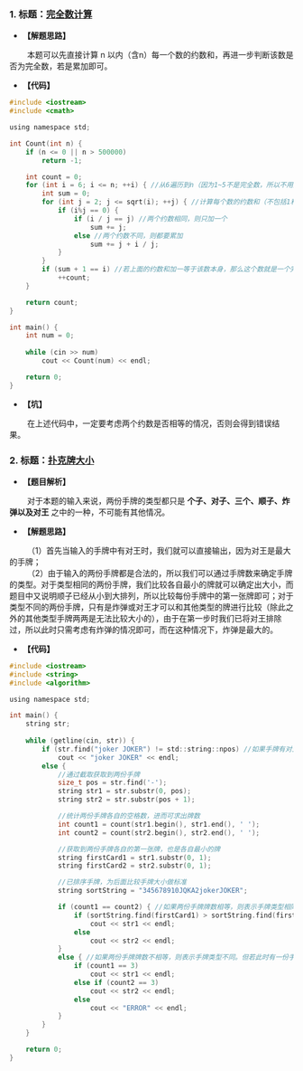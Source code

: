 ### 1. 标题：[完全数计算](https://www.nowcoder.com/practice/7299c12e6abb437c87ad3e712383ff84?tpId=37&&tqId=21279&rp=1&ru=/activity/oj&qru=/ta/huawei/question-ranking)
- **【解题思路】**<br>

&#160; &#160; &#160; &#160; 本题可以先直接计算 n 以内（含n）每一个数的约数和，再进一步判断该数是否为完全数，若是累加即可。<br>

- **【代码】**
```c ++
#include <iostream>
#include <cmath>

using namespace std;

int Count(int n) {
	if (n <= 0 || n > 500000)
		return -1;

	int count = 0;
	for (int i = 6; i <= n; ++i) { //从6遍历到n（因为1~5不是完全数，所以不用遍历）
		int sum = 0;
		for (int j = 2; j <= sqrt(i); ++j) { //计算每个数的约数和（不包括1和自身）
			if (i%j == 0) {
				if (i / j == j) //两个约数相同，则只加一个
					sum += j;
				else //两个约数不同，则都要累加
					sum += j + i / j;
			}
		}
		if (sum + 1 == i) //若上面的约数和加一等于该数本身，那么这个数就是一个完全数
			++count;
	}

	return count;
}

int main() {
	int num = 0;
	
	while (cin >> num)
		cout << Count(num) << endl;

	return 0;
}
```

- **【坑】**<br>

&#160; &#160; &#160; &#160; 在上述代码中，一定要考虑两个约数是否相等的情况，否则会得到错误结果。<br>

### 2. 标题：[扑克牌大小](https://www.nowcoder.com/practice/0a92c75f5d6b4db28fcfa3e65e5c9b3f?tpId=49&&tqId=29277&rp=1&ru=/activity/oj&qru=/ta/2016test/question-ranking)
- **【题目解析】**<br>

&#160; &#160; &#160; &#160; 对于本题的输入来说，两份手牌的类型都只是 **个子、对子、三个、顺子、炸弹以及对王** 之中的一种，不可能有其他情况。<br>

- **【解题思路】**<br>

&#160; &#160; &#160; &#160; （1）首先当输入的手牌中有对王时，我们就可以直接输出，因为对王是最大的手牌；<br>
&#160; &#160; &#160; &#160; （2）由于输入的两份手牌都是合法的，所以我们可以通过手牌数来确定手牌的类型。对于类型相同的两份手牌，我们比较各自最小的牌就可以确定出大小，而题目中又说明顺子已经从小到大排列，所以比较每份手牌中的第一张牌即可；对于类型不同的两份手牌，只有是炸弹或对王才可以和其他类型的牌进行比较（除此之外的其他类型手牌两两是无法比较大小的），由于在第一步时我们已将对王排除过，所以此时只需考虑有炸弹的情况即可，而在这种情况下，炸弹是最大的。<br>

- **【代码】**
```c ++
#include <iostream>
#include <string>
#include <algorithm>

using namespace std;

int main() {
	string str;
	
	while (getline(cin, str)) {
		if (str.find("joker JOKER") != std::string::npos) //如果手牌有对王，则直接输出，因为对王最大
			cout << "joker JOKER" << endl;
		else {
			//通过截取获取到两份手牌
			size_t pos = str.find('-');
			string str1 = str.substr(0, pos);
			string str2 = str.substr(pos + 1);

			//统计两份手牌各自的空格数，进而可求出牌数
			int count1 = count(str1.begin(), str1.end(), ' ');
			int count2 = count(str2.begin(), str2.end(), ' ');

			//获取到两份手牌各自的第一张牌，也是各自最小的牌
			string firstCard1 = str1.substr(0, 1);
			string firstCard2 = str2.substr(0, 1);

			//已排序手牌，为后面比较手牌大小做标准
			string sortString = "345678910JQKA2jokerJOKER";

			if (count1 == count2) { //如果两份手牌牌数相等，则表示手牌类型相同，所以比较各自最小牌的大小即可
				if (sortString.find(firstCard1) > sortString.find(firstCard2))
					cout << str1 << endl;
				else
					cout << str2 << endl;
			}
			else { //如果两份手牌牌数不相等，则表示手牌类型不同。但若此时有一份手牌中有炸弹（即3个空格，4张牌），则炸弹大；而对于其他不同类型的手牌，是无法比较大小的，所以输出错误
				if (count1 == 3)
					cout << str1 << endl;
				else if (count2 == 3)
					cout << str2 << endl;
				else
					cout << "ERROR" << endl;
			}
		}
	}

	return 0;
}
```
